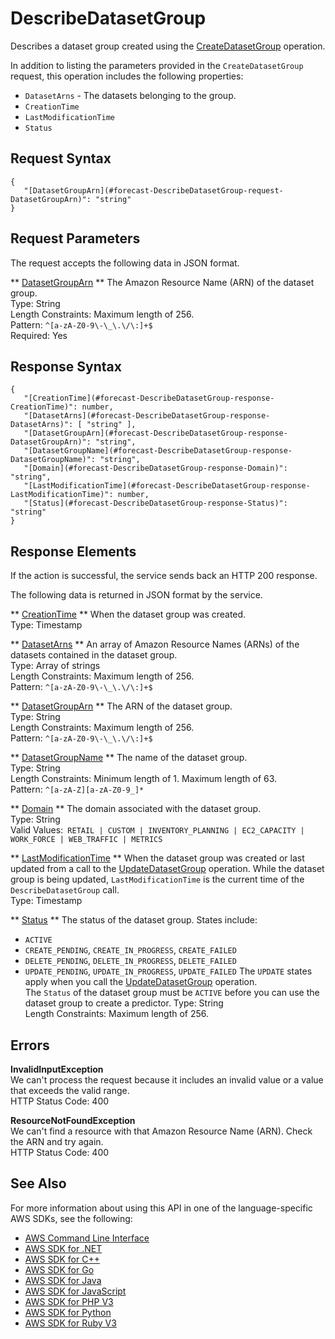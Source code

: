# DescribeDatasetGroup<a name="API_DescribeDatasetGroup"></a>

Describes a dataset group created using the [CreateDatasetGroup](API_CreateDatasetGroup.md) operation\.

In addition to listing the parameters provided in the `CreateDatasetGroup` request, this operation includes the following properties:
+  `DatasetArns` \- The datasets belonging to the group\.
+  `CreationTime` 
+  `LastModificationTime` 
+  `Status` 

## Request Syntax<a name="API_DescribeDatasetGroup_RequestSyntax"></a>

```
{
   "[DatasetGroupArn](#forecast-DescribeDatasetGroup-request-DatasetGroupArn)": "string"
}
```

## Request Parameters<a name="API_DescribeDatasetGroup_RequestParameters"></a>

The request accepts the following data in JSON format\.

 ** [DatasetGroupArn](#API_DescribeDatasetGroup_RequestSyntax) **   <a name="forecast-DescribeDatasetGroup-request-DatasetGroupArn"></a>
The Amazon Resource Name \(ARN\) of the dataset group\.  
Type: String  
Length Constraints: Maximum length of 256\.  
Pattern: `^[a-zA-Z0-9\-\_\.\/\:]+$`   
Required: Yes

## Response Syntax<a name="API_DescribeDatasetGroup_ResponseSyntax"></a>

```
{
   "[CreationTime](#forecast-DescribeDatasetGroup-response-CreationTime)": number,
   "[DatasetArns](#forecast-DescribeDatasetGroup-response-DatasetArns)": [ "string" ],
   "[DatasetGroupArn](#forecast-DescribeDatasetGroup-response-DatasetGroupArn)": "string",
   "[DatasetGroupName](#forecast-DescribeDatasetGroup-response-DatasetGroupName)": "string",
   "[Domain](#forecast-DescribeDatasetGroup-response-Domain)": "string",
   "[LastModificationTime](#forecast-DescribeDatasetGroup-response-LastModificationTime)": number,
   "[Status](#forecast-DescribeDatasetGroup-response-Status)": "string"
}
```

## Response Elements<a name="API_DescribeDatasetGroup_ResponseElements"></a>

If the action is successful, the service sends back an HTTP 200 response\.

The following data is returned in JSON format by the service\.

 ** [CreationTime](#API_DescribeDatasetGroup_ResponseSyntax) **   <a name="forecast-DescribeDatasetGroup-response-CreationTime"></a>
When the dataset group was created\.  
Type: Timestamp

 ** [DatasetArns](#API_DescribeDatasetGroup_ResponseSyntax) **   <a name="forecast-DescribeDatasetGroup-response-DatasetArns"></a>
An array of Amazon Resource Names \(ARNs\) of the datasets contained in the dataset group\.  
Type: Array of strings  
Length Constraints: Maximum length of 256\.  
Pattern: `^[a-zA-Z0-9\-\_\.\/\:]+$` 

 ** [DatasetGroupArn](#API_DescribeDatasetGroup_ResponseSyntax) **   <a name="forecast-DescribeDatasetGroup-response-DatasetGroupArn"></a>
The ARN of the dataset group\.  
Type: String  
Length Constraints: Maximum length of 256\.  
Pattern: `^[a-zA-Z0-9\-\_\.\/\:]+$` 

 ** [DatasetGroupName](#API_DescribeDatasetGroup_ResponseSyntax) **   <a name="forecast-DescribeDatasetGroup-response-DatasetGroupName"></a>
The name of the dataset group\.  
Type: String  
Length Constraints: Minimum length of 1\. Maximum length of 63\.  
Pattern: `^[a-zA-Z][a-zA-Z0-9_]*` 

 ** [Domain](#API_DescribeDatasetGroup_ResponseSyntax) **   <a name="forecast-DescribeDatasetGroup-response-Domain"></a>
The domain associated with the dataset group\.  
Type: String  
Valid Values:` RETAIL | CUSTOM | INVENTORY_PLANNING | EC2_CAPACITY | WORK_FORCE | WEB_TRAFFIC | METRICS` 

 ** [LastModificationTime](#API_DescribeDatasetGroup_ResponseSyntax) **   <a name="forecast-DescribeDatasetGroup-response-LastModificationTime"></a>
When the dataset group was created or last updated from a call to the [UpdateDatasetGroup](API_UpdateDatasetGroup.md) operation\. While the dataset group is being updated, `LastModificationTime` is the current time of the `DescribeDatasetGroup` call\.  
Type: Timestamp

 ** [Status](#API_DescribeDatasetGroup_ResponseSyntax) **   <a name="forecast-DescribeDatasetGroup-response-Status"></a>
The status of the dataset group\. States include:  
+  `ACTIVE` 
+  `CREATE_PENDING`, `CREATE_IN_PROGRESS`, `CREATE_FAILED` 
+  `DELETE_PENDING`, `DELETE_IN_PROGRESS`, `DELETE_FAILED` 
+  `UPDATE_PENDING`, `UPDATE_IN_PROGRESS`, `UPDATE_FAILED` 
The `UPDATE` states apply when you call the [UpdateDatasetGroup](API_UpdateDatasetGroup.md) operation\.  
The `Status` of the dataset group must be `ACTIVE` before you can use the dataset group to create a predictor\.
Type: String  
Length Constraints: Maximum length of 256\.

## Errors<a name="API_DescribeDatasetGroup_Errors"></a>

 **InvalidInputException**   
We can't process the request because it includes an invalid value or a value that exceeds the valid range\.  
HTTP Status Code: 400

 **ResourceNotFoundException**   
We can't find a resource with that Amazon Resource Name \(ARN\)\. Check the ARN and try again\.  
HTTP Status Code: 400

## See Also<a name="API_DescribeDatasetGroup_SeeAlso"></a>

For more information about using this API in one of the language\-specific AWS SDKs, see the following:
+  [AWS Command Line Interface](https://docs.aws.amazon.com/goto/aws-cli/forecast-2018-06-26/DescribeDatasetGroup) 
+  [AWS SDK for \.NET](https://docs.aws.amazon.com/goto/DotNetSDKV3/forecast-2018-06-26/DescribeDatasetGroup) 
+  [AWS SDK for C\+\+](https://docs.aws.amazon.com/goto/SdkForCpp/forecast-2018-06-26/DescribeDatasetGroup) 
+  [AWS SDK for Go](https://docs.aws.amazon.com/goto/SdkForGoV1/forecast-2018-06-26/DescribeDatasetGroup) 
+  [AWS SDK for Java](https://docs.aws.amazon.com/goto/SdkForJava/forecast-2018-06-26/DescribeDatasetGroup) 
+  [AWS SDK for JavaScript](https://docs.aws.amazon.com/goto/AWSJavaScriptSDK/forecast-2018-06-26/DescribeDatasetGroup) 
+  [AWS SDK for PHP V3](https://docs.aws.amazon.com/goto/SdkForPHPV3/forecast-2018-06-26/DescribeDatasetGroup) 
+  [AWS SDK for Python](https://docs.aws.amazon.com/goto/boto3/forecast-2018-06-26/DescribeDatasetGroup) 
+  [AWS SDK for Ruby V3](https://docs.aws.amazon.com/goto/SdkForRubyV3/forecast-2018-06-26/DescribeDatasetGroup) 